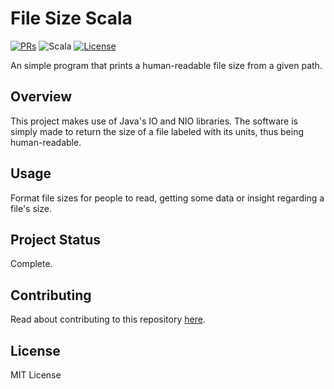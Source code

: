 # File Size Scala

<div>
  <p>
    <a href="https://github.com/KiyonoKara/File-Size-Scala/pulls"><img src="https://shields.io/github/issues-pr/KiyonoKara/File-Size-Scala?color=da301b" alt="PRs" /></a>
    <a><img src="https://shields.io/github/languages/code-size/KiyonoKara/File-Size-Scala?color=da301b" alt="Scala"/></a>
    <!-- <a><img src="https://shields.io/tokei/lines/github/KiyonoKara/File-Size-Scala" /></a> -->
    <a href="LICENSE.md"><img src="https://img.shields.io/github/license/KiyonoKara/File-Size-Scala?color=007ace" alt="License" /></a>
  </p>
</div>

An simple program that prints a human-readable file size from a given path.

## Overview
This project makes use of Java's IO and NIO libraries. The software is simply made to return the size of a file labeled with its units, thus being human-readable.  

## Usage
 Format file sizes for people to read, getting some data or insight regarding a file's size.

## Project Status
Complete.

## Contributing
Read about contributing to this repository [here](CONTRIBUTING.md).

## License
MIT License